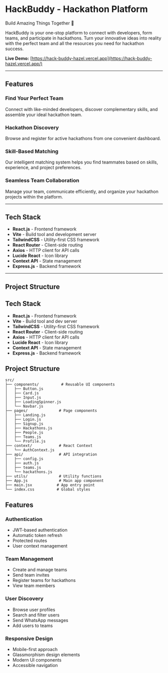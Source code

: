 # HackBuddy - Hackathon Platform
Build Amazing Things Together 🚀  

HackBuddy is your one-stop platform to connect with developers, form teams, and participate in hackathons. Turn your innovative ideas into reality with the perfect team and all the resources you need for hackathon success.  

**Live Demo:** [https://hack-buddy-hazel.vercel.app](https://hack-buddy-hazel.vercel.app/)  

---

## Features

### Find Your Perfect Team
Connect with like-minded developers, discover complementary skills, and assemble your ideal hackathon team.  

### Hackathon Discovery
Browse and register for active hackathons from one convenient dashboard.  

### Skill-Based Matching
Our intelligent matching system helps you find teammates based on skills, experience, and project preferences.  

### Seamless Team Collaboration
Manage your team, communicate efficiently, and organize your hackathon projects within the platform.  

---

## Tech Stack

- **React.js** - Frontend framework  
- **Vite** - Build tool and development server  
- **TailwindCSS** - Utility-first CSS framework  
- **React Router** - Client-side routing  
- **Axios** - HTTP client for API calls  
- **Lucide React** - Icon library  
- **Context API** - State management  
- **Express.js** - Backend framework  

---

## Project Structure



## Tech Stack

- **React.js** - Frontend framework
- **Vite** - Build tool and dev server
- **TailwindCSS** - Utility-first CSS framework
- **React Router** - Client-side routing
- **Axios** - HTTP client for API calls
- **Lucide React** - Icon library
- **Context API** - State management
- **Express.js** - Backend framework

## Project Structure

```
src/
├── components/          # Reusable UI components
│   ├── Button.js
│   ├── Card.js
│   ├── Input.js
│   ├── LoadingSpinner.js
│   └── Navbar.js
├── pages/              # Page components
│   ├── Landing.js
│   ├── Login.js
│   ├── Signup.js
│   ├── Hackathons.js
│   ├── People.js
│   ├── Teams.js
│   └── Profile.js
├── context/            # React Context
│   └── AuthContext.js
├── api/                # API integration
│   ├── config.js
│   ├── auth.js
│   ├── teams.js
│   └── hackathons.js
├── utils/              # Utility functions
├── App.js              # Main app component
├── main.jsx           # App entry point
└── index.css          # Global styles
```

## Features

### Authentication
- JWT-based authentication
- Automatic token refresh
- Protected routes
- User context management

### Team Management
- Create and manage teams
- Send team invites
- Register teams for hackathons
- View team members

### User Discovery
- Browse user profiles
- Search and filter users
- Send WhatsApp messages
- Add users to teams

### Responsive Design
- Mobile-first approach
- Glassmorphism design elements
- Modern UI components
- Accessible navigation

